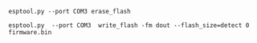 
`esptool.py --port COM3 erase_flash`

`esptool.py  --port COM3  write_flash -fm dout --flash_size=detect 0 firmware.bin`
